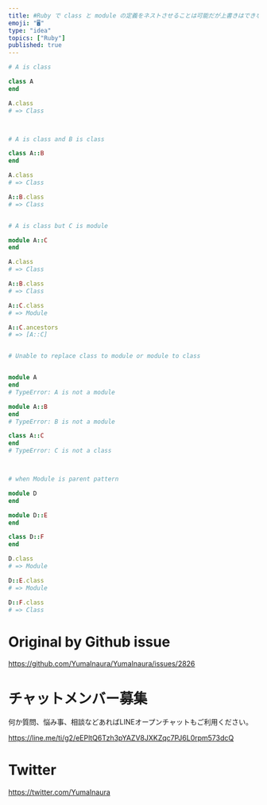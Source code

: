 ```yaml
---
title: #Ruby で class と module の定義をネストさせることは可能だが上書きはできない
emoji: "🖥"
type: "idea"
topics: ["Ruby"]
published: true
---
```


```rb
# A is class

class A
end

A.class
# => Class



# A is class and B is class

class A::B
end

A.class
# => Class

A::B.class
# => Class


# A is class but C is module

module A::C
end

A.class
# => Class

A::B.class
# => Class

A::C.class
# => Module

A::C.ancestors
# => [A::C]


# Unable to replace class to module or module to class


module A
end
# TypeError: A is not a module

module A::B
end
# TypeError: B is not a module

class A::C
end
# TypeError: C is not a class



# when Module is parent pattern

module D
end

module D::E
end

class D::F
end

D.class
# => Module

D::E.class
# => Module

D::F.class
# => Class

```

# Original by Github issue

https://github.com/YumaInaura/YumaInaura/issues/2826








<!-- Update From Qiita API -->

# チャットメンバー募集


何か質問、悩み事、相談などあればLINEオープンチャットもご利用ください。

https://line.me/ti/g2/eEPltQ6Tzh3pYAZV8JXKZqc7PJ6L0rpm573dcQ





# Twitter


https://twitter.com/YumaInaura


<!-- Update From Qiita API -->


